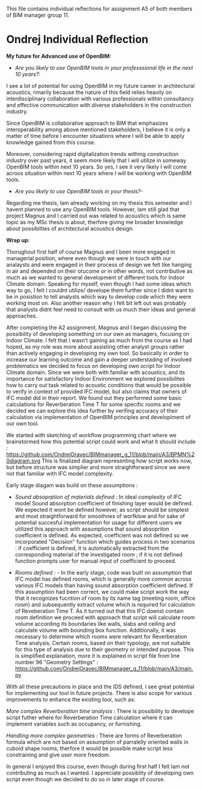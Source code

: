 This file contains individual reflections for assignment A5 of both members of BIM manager group 11. 

# Ondrej Individual Reflection
**My future for Advanced use of OpenBIM:**
- *Are you likely to use OpenBIM tools in your professsional life in the next 10 years?:*

I see a lot of potential for using OpenBIM in my future career in architectural acoustics, rimarily because the nature of this field relies heavily on interdisciplinary collaboration with various professionals within consultancy and effective communication with diverse stakeholders in the construction industry.

Since OpenBIM is collaborative approach to BIM that emphasizes interoperability among above mentioned stakeholders, I believe it is only a matter of time before I encounter situations where I will be able to apply knowledge gained from this course.

Moreover, considering rapid digitalization trends withing construction industry over past years, it seem more likely that I will utilize in someway OpenBIM tools within next 10 years. So yes, I see it very likely I will come acroos situation within next 10 years where I will be working with OpenBIM tools.  

- *Are you likely to use OpenBIM tools in your thesis?-*

Regarding me thesis, Iam already working on my thesis this semester and I havent planned to use any OpenBIM tools. However, Iam still glad that project Magnus and I carried out was related to acoustics which is same topic as my MSc thesis is about, therfore giving me broader knowledge about possibilties of architectural acoustics design.

**Wrap up:**

Thorughout first half of course Magnus and I been more engaged in managerial position, where even though we were in touch with our analaysts and were engaged in their process of design we felt like hanging in air and depended on their otucome or in other words, not contributive as much as we wanted to general development of different tools for Indoor Climate domain. 
Speaking for myself, even though I had some ideas which way to go, I felt I couldnt utilize/ develope them further since I didnt want to be in posistion to tell analysts which way to develop code which they were working most on. 
Also another reason why I felt bit left out was probably that analysts didnt feel need to consult with us much their ideas and general approaches.

After completing the A2 assignment, Magnus and I began discussing the possibility of developing something on our own as managers, focusing on Indoor Climate. I felt that I wasn’t gaining as much from the course as I had hoped, as my role was more about assisting other analyst groups rather than actively engaging in developing my own tool.
So basically in order to increase our learning outcome and gain a deeper understading of involved problematics we decided to focus on developing own script for Indoor Climate domain.
Since we were both with familiar with acoustics, and its importance for satisfactory Indoor Environment we explored possibilites how to carry out task related to acoustic conditions that would be possible to verify in context of provided IFC model, but also claims that owners of IFC model did in their report. We found out they performed some basic calculations for Reverberation Time T for some specific rooms and we decided we can explore this idea further by verifing accuracy of their calculation via implementation of OpenBIM principles and developlment of our own tool.

We started with sketching of workflow programming chart where we brainstormed how this potential script could work and what it should include : https://github.com/OndrejOravec/BIMmanager_g_11/blob/main/A3/BPMN%20diagram.svg This is finalized diagram representing how script works now, but before structure was simplier and more straightforward since we were not that familiar with IFC model complexity. 

Early stage diagam was build on these assumptions : 

- *Sound absoprption of materials defined :* In ideal complexity of IFC model Sound absorption coefficient of finishing layer would be defined. We expected it wont be defined however, as script should be simplest and most straightforward for smoothnes of worfklow and for sake of potential succesful implementation for usage for different users we utilized this approach with assumptions that sound absopriton coefficient is defined. As expected, coefficient was not defined so we incorporated "Decision" function which guides process in two scenarios : if coefficient is defined, it is automatically extracted from the corresponding material of the investigated room ; if it is not defined function prompts user for manual input of coefficient to proceed.

- *Rooms defined :*  - In the early stage, code was built on assumption that IFC model has defined rooms, which is generally more common across various IFC models than having sound absorption coefficient defined. If this assumption had been correct, we could make script work the way that it recognizes fucntion of room by its name tag (meeting room, office room) and subsequently extract volume which is required for calculation of Reveberation Time T. As it turned out that this IFC doenst contain room definition we proceed with approach that script will calculate room volume according its boundaries like walls, slabs and ceiling and calculate volume with bounding box function. Additionally, it was necessary to determine which rooms were relevant for Reverberation Time analysis. Certain rooms, based on their typology, are not suitable for this type of analysis due to their geometry or intended purpose.
  This is simplified explanation, more it is explained in script file from line number 96 "Geometry Settings" : https://github.com/OndrejOravec/BIMmanager_g_11/blob/main/A3/main.py

With all these precautions in place and the IDS defined, I see great potential for implementing our tool in future projects. There is also scope for various improvements to enhance the existing tool, such as: 

*More complex Reverberation time analysis :* There is possibility to develope script futher where for Reverberation Time calculation where it can implement variables such as occupancy, or furnishing.

*Handling more complex geometries :* There are forms of Reverberation formula which are not based on assumption of parralelly oriented walls in cuboid shape rooms, therfore it would be possible make script less constraining and give user more freedom.

In general I enjoyed this course, even though during first half I felt Iam not contributing as much as I wanted. I appreciate possiblity of developing own script even though we decided to do so in later stage of course.
